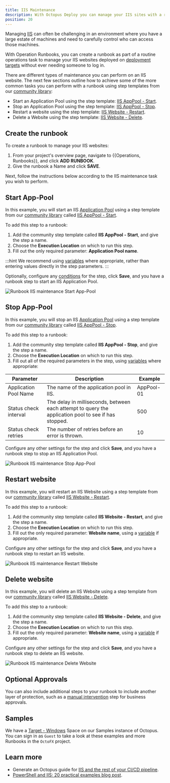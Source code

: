 ```yaml
---
title: IIS Maintenance
description: With Octopus Deploy you can manage your IIS sites with a runbook as part of a routine operations task.
position: 20
---
```


Managing [IIS](https://docs.microsoft.com/en-us/iis/get-started/introduction-to-iis/iis-web-server-overview) can often be challenging in an environment where you have a large estate of machines and need to carefully control who can access those machines.

With Operation Runbooks, you can create a runbook as part of a routine operations task to manage your IIS websites deployed on [deployment targets](/docs/octopus-concepts/deployment-targets.md) without ever needing someone to log in.

There are different types of maintenance you can perform on an IIS website. The next few sections outline how to achieve some of the more common tasks you can perform with a runbook using step templates from our [community library](/docs/deployment-process/steps/community-step-templates.md):

- Start an Application Pool using the step template: [IIS AppPool - Start](https://library.octopus.com/step-templates/9db77671-0fe3-4aef-a014-551bf1e5e7ab/actiontemplate-iis-apppool-start).
- Stop an Application Pool using the step template: [IIS AppPool - Stop](https://library.octopus.com/step-templates/3aaf34a5-90eb-4ea1-95db-15ec93c1e54d/actiontemplate-iis-apppool-stop).
- Restart a website using the step template: [IIS Website - Restart](https://library.octopus.com/step-templates/6a17bd83-ef96-4c22-b212-91a89ca92fe6/actiontemplate-iis-website-restart).
- Delete a Website using the step template: [IIS Website - Delete](https://library.octopus.com/step-templates/a032159b-0742-4982-95f4-59877a31fba3/actiontemplate-iis-website-delete).

## Create the runbook

To create a runbook to manage your IIS websites:

1. From your project's overview page, navigate to {{Operations, Runbooks}}, and click **ADD RUNBOOK**.
1. Give the runbook a Name and click **SAVE**.

Next, follow the instructions below according to the IIS maintenance task you wish to perform.

## Start App-Pool

In this example, you will start an IIS [Application Pool](https://docs.microsoft.com/en-us/iis/configuration/system.applicationhost/applicationpools/) using a step template from our [community library](/docs/deployment-process/steps/community-step-templates.md) called [IIS AppPool - Start](https://library.octopus.com/step-templates/9db77671-0fe3-4aef-a014-551bf1e5e7ab/actiontemplate-iis-apppool-start). 

To add this step to a runbook:

1. Add the community step template called **IIS AppPool - Start**, and give the step a name.
1. Choose the **Execution Location** on which to run this step.
1. Fill out the only required parameter: **Application Pool name**. 

:::hint
We recommend using [variables](/docs/projects/variables/index.md) where appropriate, rather than entering values directly in the step parameters.
:::

Optionally, configure any [conditions](/docs/deployment-process/conditions/index.md) for the step, click **Save**, and you have a runbook step to start an IIS Application Pool.

![Runbook IIS maintenance Start App-Pool](images/iis-maintenance-start-app-pool.png "width=500")

## Stop App-Pool

In this example, you will stop an IIS [Application Pool](https://docs.microsoft.com/en-us/iis/configuration/system.applicationhost/applicationpools/) using a step template from our [community library](/docs/deployment-process/steps/community-step-templates.md) called [IIS AppPool - Stop](https://library.octopus.com/step-templates/3aaf34a5-90eb-4ea1-95db-15ec93c1e54d/actiontemplate-iis-apppool-stop). 

To add this step to a runbook:

1. Add the community step template called **IIS AppPool - Stop**, and give the step a name.
1. Choose the **Execution Location** on which to run this step.
1. Fill out all of the required parameters in the step, using [variables](/docs/projects/variables/index.md) where appropriate:

| Parameter  | Description | Example |
| ------------- | ------------- | ------------- |
| Application Pool Name | The name of the application pool in IIS. | AppPool-01 |
| Status check interval | The delay in milliseconds, between each attempt to query the application pool to see if has stopped. | 500 |
| Status check retries | The number of retries before an error is thrown. | 10 |

Configure any other settings for the step and click **Save**, and you have a runbook step to stop an IIS Application Pool.

![Runbook IIS maintenance Stop App-Pool](images/iis-maintenance-stop-app-pool.png "width=500")

## Restart website

In this example, you will restart an IIS Website using a step template from our [community library](/docs/deployment-process/steps/community-step-templates.md) called [IIS Website - Restart](https://library.octopus.com/step-templates/6a17bd83-ef96-4c22-b212-91a89ca92fe6/actiontemplate-iis-website-restart). 

To add this step to a runbook:

1. Add the community step template called **IIS Website - Restart**, and give the step a name.
1. Choose the **Execution Location** on which to run this step.
1. Fill out the only required parameter: **Website name**, using a [variable](/docs/projects/variables/index.md) if appropriate.

Configure any other settings for the step and click **Save**, and you have a runbook step to restart an IIS website.

![Runbook IIS maintenance Restart Website](images/iis-maintenance-restart-website.png "width=500")

## Delete website

In this example, you will delete an IIS Website using a step template from our [community library](/docs/deployment-process/steps/community-step-templates.md) called [IIS Website - Delete](https://library.octopus.com/step-templates/a032159b-0742-4982-95f4-59877a31fba3/actiontemplate-iis-website-delete). 

To add this step to a runbook:

1. Add the community step template called **IIS Website - Delete**, and give the step a name.
1. Choose the **Execution Location** on which to run this step.
1. Fill out the only required parameter: **Website name**, using a [variable](/docs/projects/variables/index.md) if appropriate.

Configure any other settings for the step and click **Save**, and you have a runbook step to delete an IIS website.

![Runbook IIS maintenance Delete Website](images/iis-maintenance-delete-website.png "width=500")

## Optional Approvals

You can also include additional steps to your runbook to include another layer of protection, such as a [manual intervention](/docs/deployment-process/steps/manual-intervention-and-approvals.md) step for business approvals. 

## Samples

We have a [Target - Windows](https://g.octopushq.com/TargetWindowsSamplesSpace) Space on our Samples instance of Octopus. You can sign in as `Guest` to take a look at these examples and more Runbooks in the `OctoFX` project.

## Learn more

- Generate an Octopus guide for [IIS and the rest of your CI/CD pipeline](https://octopus.com/docs/guides?destination=IIS).
- [PowerShell and IIS: 20 practical examples blog post](https://octopus.com/blog/iis-powershell).
